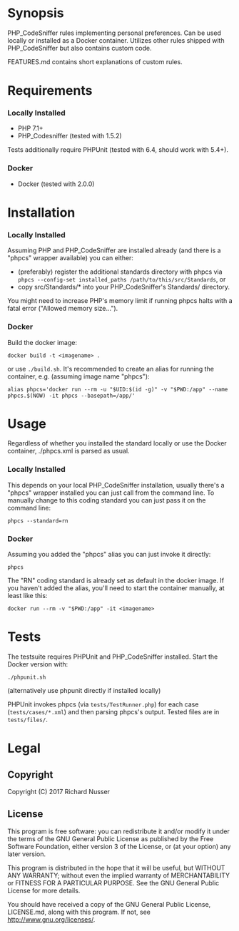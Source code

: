 # Synopsis

PHP\_CodeSniffer rules implementing personal preferences. Can be used locally or installed as a Docker container. Utilizes other rules shipped with PHP\_CodeSniffer but also contains custom code.

FEATURES.md contains short explanations of custom rules.


# Requirements

### Locally Installed

* PHP 7.1+
* PHP\_Codesniffer (tested with 1.5.2)

Tests additionally require PHPUnit (tested with 6.4, should work with 5.4+).

### Docker

* Docker (tested with 2.0.0)


# Installation

### Locally Installed

Assuming PHP and PHP\_CodeSniffer are installed already (and there is a "phpcs" wrapper available) you can either:

* (preferably) register the additional standards directory with phpcs via `phpcs --config-set installed_paths /path/to/this/src/Standards`, or
* copy src/Standards/\* into your PHP\_CodeSniffer's Standards/ directory.

You might need to increase PHP's memory limit if running phpcs halts with a fatal error ("Allowed memory size...").

### Docker

Build the docker image:

    docker build -t <imagename> .

or use `./build.sh`. It's recommended to create an alias for running the container, e.g. (assuming image name "phpcs"):

    alias phpcs='docker run --rm -u "$UID:$(id -g)" -v "$PWD:/app" --name phpcs.$(NOW) -it phpcs --basepath=/app/'


# Usage

Regardless of whether you installed the standard locally or use the Docker container, ./phpcs.xml is parsed as usual.

### Locally Installed

This depends on your local PHP\_CodeSniffer installation, usually there's a "phpcs" wrapper installed you can just call from the command line. To manually
change to this coding standard you can just pass it on the command line:

    phpcs --standard=rn

### Docker

Assuming you added the "phpcs" alias you can just invoke it directly:

    phpcs

The "RN" coding standard is already set as default in the docker image. If you haven't added the alias, you'll need to start the container manually, at least
like this:

    docker run --rm -v "$PWD:/app" -it <imagename>


# Tests

The testsuite requires PHPUnit and PHP\_CodeSniffer installed. Start the Docker version with:

    ./phpunit.sh

(alternatively use phpunit directly if installed locally)

PHPUnit invokes phpcs (via `tests/TestRunner.php`) for each case (`tests/cases/*.xml`) and then parsing phpcs's output. Tested files are in `tests/files/`.


# Legal

## Copyright

Copyright (C) 2017 Richard Nusser

## License

This program is free software: you can redistribute it and/or modify
it under the terms of the GNU General Public License as published by
the Free Software Foundation, either version 3 of the License, or
(at your option) any later version.

This program is distributed in the hope that it will be useful,
but WITHOUT ANY WARRANTY; without even the implied warranty of
MERCHANTABILITY or FITNESS FOR A PARTICULAR PURPOSE.  See the
GNU General Public License for more details.

You should have received a copy of the GNU General Public License, LICENSE.md,
along with this program. If not, see <http://www.gnu.org/licenses/>.
